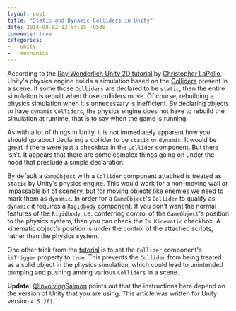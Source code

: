 ```yaml
---
layout: post
title: "Static and Dynamic Colliders in Unity"
date: 2014-08-02 12:54:15 -0500
comments: true
categories:
-   Unity
-   mechanics
---
```


According to the [Ray Wenderlich Unity 2D tutorial](http://www.raywenderlich.com/70344/unity-2d-tutorial-physics-and-screen-sizes) by [Christopher LaPollo](http://www.raywenderlich.com/u/clapollo), Unity's physics engine builds a simulation based on the [Colliders](http://docs.unity3d.com/Manual/CollidersOverview.html) present in a scene.  If some those `Colliders` are declared to be `static`, then the entire simulation is rebuilt when those colliders move.  Of course, rebuilding a physics simulation when it's unnecessary is inefficient.  By declaring objects to have `dynamic` `Colliders`, the physics engine does not have to rebuild the simulation at runtime, that is to say when the game is running.

As with a lot of things in Unity, it is not immediately apparent how you should go about declaring a collider to be `static` or `dynamic`.  It would be great if there were just a checkbox in the `Collider` component.  But there isn't.  It appears that there are some complex things going on under the hood that preclude a simple declaration.

By default a `GameObject` with a `Collider` component attached is treated as `static` by Unity's physics engine.  This would work for a non-moving wall or impassable bit of scenery, but for moving objects like enemies we need to mark them as `dynamic`.  In order for a `GameObject`'s `Collider` to qualify as `dynamic` it requires a [`Rigidbody` component](http://docs.unity3d.com/Manual/class-Rigidbody.html).  If you don't want the normal features of the `Rigidbody`, i.e. conferring control of the `GameObject`'s position to the physics system, then you can check the `Is Kinematic` checkbox.  A kinematic object's position is under the control of the attached scripts, rather than the physics system.

One other trick from the [tutorial](http://www.raywenderlich.com/70344/unity-2d-tutorial-physics-and-screen-sizes) is to set the `Collider` component's `isTrigger` property to `true`.  This prevents the `Collider` from being treated as a solid object in the physics simulation, which could lead to unintended bumping and pushing among various `Colliders` in a scene.

**Update:** [@InvolvingSalmon](https://twitter.com/involvingsalmon) points out that the instructions here depend on the version of Unity that you are using.  This article was written for Unity version `4.5.2f1`.
